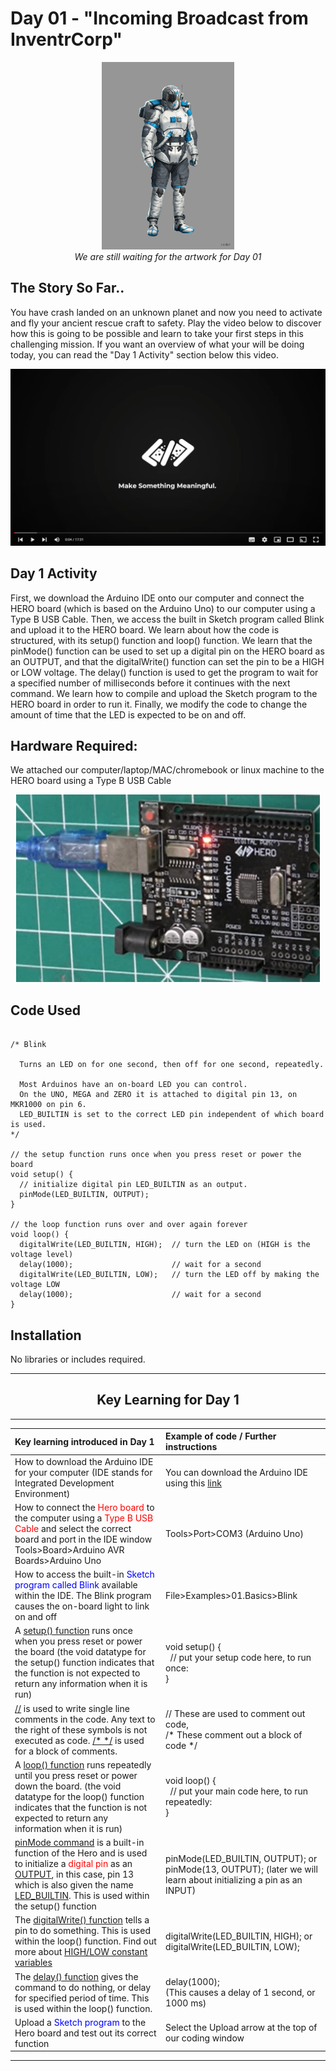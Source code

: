 # Day 01 - "Incoming Broadcast from InventrCorp"



<p align="center">
    <img src="..\Art\30DaysCadet.jpg" height="300"><br>
    <i>We are still waiting for the artwork for Day 01</i>
</p>

## The Story So Far..
You have crash landed on an unknown planet and now you need to activate and fly your ancient rescue craft to safety. Play the video below to discover how this is going to be possible and learn to take your first steps in this challenging mission. If you want an overview of what your will be doing today, you can read the "Day 1 Activity" section below this video.



[![video](..\Art\VideoScreenshot.png)](https://www.youtube.com/watch?v=faVBaH7iDV0&list=PL-ykYLZSERMSZFH8_4zQx4BMWpt4aG1kr&index=1&t=2s)



## Day 1 Activity
First, we download the Arduino IDE onto our computer and connect the HERO board (which is based on the Arduino Uno) to our computer using a Type B USB Cable. Then, we access the built in Sketch program called Blink and upload it to the HERO board. We learn about how the code is structured, with its setup() function and loop() function. We learn that the pinMode() function can be used to set up a digital pin on the HERO board as an OUTPUT, and that the digitalWrite() function can set the pin to be a HIGH or LOW voltage. The delay() function is used to get the program to wait for a specified number of milliseconds before it continues with the next command. We learn how to compile and upload the Sketch program to the HERO board in order to run it. Finally, we modify the code to change the amount of time that the LED is expected to be on and off.

## Hardware Required:

We attached our computer/laptop/MAC/chromebook or linux machine to the HERO board using a Type B USB Cable

<p align="center">
    <img src="30Days-Day01-HeroBoard.png" height="300">
</p>

## Code Used

```

/* Blink

  Turns an LED on for one second, then off for one second, repeatedly. 

  Most Arduinos have an on-board LED you can control. 
  On the UNO, MEGA and ZERO it is attached to digital pin 13, on MKR1000 on pin 6. 
  LED_BUILTIN is set to the correct LED pin independent of which board is used.
*/

// the setup function runs once when you press reset or power the board
void setup() {
  // initialize digital pin LED_BUILTIN as an output.
  pinMode(LED_BUILTIN, OUTPUT);
}

// the loop function runs over and over again forever
void loop() {
  digitalWrite(LED_BUILTIN, HIGH);  // turn the LED on (HIGH is the voltage level)
  delay(1000);                      // wait for a second
  digitalWrite(LED_BUILTIN, LOW);   // turn the LED off by making the voltage LOW
  delay(1000);                      // wait for a second
}

```
## Installation
No libraries or includes required.

---
## <center><b>Key Learning for Day 1</b></center>

---
| Key learning introduced in Day 1 | Example of code / Further instructions|
| :--- | :--- |
| How to download the Arduino IDE for your computer (IDE stands for Integrated Development Environment)	| You can download the Arduino IDE using this [link](https://www.arduino.cc/en/software)| 
|How to connect the <FONT COLOR="RED">Hero board</font> to the computer using a <FONT COLOR="RED">Type B USB Cable</font> and select the correct board and port in the IDE window 	Tools>Board>Arduino AVR Boards>Arduino Uno | Tools>Port>COM3 (Arduino Uno) |
| How to access the built-in <FONT COLOR="BLUE">Sketch program called Blink</font> available within the IDE. The Blink program causes the on-board light to link on and off | File>Examples>01.Basics>Blink |
| A [setup() function](https://www.arduino.cc/reference/en/language/structure/sketch/setup/) runs once when you press reset or power the board (the void datatype for the setup() function indicates that the function is not expected to return any information when it is run) | void setup() { <br>&nbsp;&nbsp;// put your setup code here, to run once:<br>} |
| [//](https://www.arduino.cc/reference/en/language/structure/further-syntax/singlelinecomment/) is used to write single line comments in the code. Any text to the right of these symbols is not executed as code. [/*  */](https://www.arduino.cc/reference/en/language/structure/further-syntax/blockcomment/) is used for a block of comments. | // These are used to comment out code, <br>/* These comment out a block of code */|
| A [loop() function](https://www.arduino.cc/reference/en/language/structure/sketch/loop/) runs repeatedly until you press reset or power down the board. (the void datatype for the loop() function indicates that the function is not expected to return any information when it is run) | void loop() { <br>&nbsp;&nbsp;// put your main code here, to run repeatedly: <br>} |
| [pinMode command](https://www.arduino.cc/reference/en/language/functions/digital-io/pinmode/) is a built-in function of the Hero and is used to initialize a <FONT COLOR="RED">digital pin</font> as an [OUTPUT](https://www.arduino.cc/reference/en/language/variables/constants/constants/), in this case, pin 13 which is also given the name [LED_BUILTIN](https://www.arduino.cc/reference/en/language/variables/constants/constants/). This is used within the setup() function | pinMode(LED_BUILTIN, OUTPUT); or pinMode(13, OUTPUT); (later we will learn about initializing a pin as an INPUT) 
| The [digitalWrite() function](https://www.arduino.cc/reference/en/language/functions/digital-io/digitalwrite/) tells a pin to do something. This is used within the loop() function. Find out more about [HIGH/LOW constant variables](https://www.arduino.cc/reference/en/language/variables/constants/constants/) | digitalWrite(LED_BUILTIN, HIGH); or digitalWrite(LED_BUILTIN, LOW); |
| The [delay() function](https://www.arduino.cc/reference/en/language/functions/time/delay/) gives the command to do nothing, or delay for specified period of time. This is used within the loop() function. | delay(1000); <br>(This causes a delay of 1 second, or 1000 ms) |
| Upload a <FONT COLOR="BLUE">Sketch program</font> to the Hero board and test out its correct function | Select the Upload arrow at the top of our coding window |
---